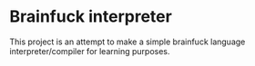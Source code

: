 # Brainfuck interpreter

This project is an attempt to make a simple brainfuck language interpreter/compiler for learning purposes.
